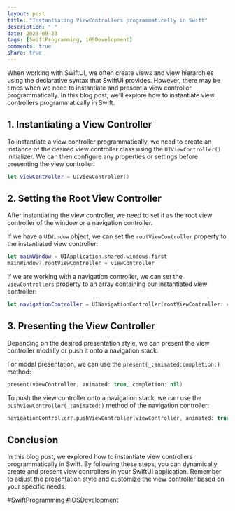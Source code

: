 ```yaml
---
layout: post
title: "Instantiating ViewControllers programmatically in Swift"
description: " "
date: 2023-09-23
tags: [SwiftProgramming, iOSDevelopment]
comments: true
share: true
---
```


When working with SwiftUI, we often create views and view hierarchies using the declarative syntax that SwiftUI provides. However, there may be times when we need to instantiate and present a view controller programmatically. In this blog post, we'll explore how to instantiate view controllers programmatically in Swift.

## 1. Instantiating a View Controller

To instantiate a view controller programmatically, we need to create an instance of the desired view controller class using the `UIViewController()` initializer. We can then configure any properties or settings before presenting the view controller.

```swift
let viewController = UIViewController()
```

## 2. Setting the Root View Controller

After instantiating the view controller, we need to set it as the root view controller of the window or a navigation controller. 

If we have a `UIWindow` object, we can set the `rootViewController` property to the instantiated view controller:

```swift
let mainWindow = UIApplication.shared.windows.first
mainWindow?.rootViewController = viewController
```

If we are working with a navigation controller, we can set the `viewControllers` property to an array containing our instantiated view controller:

```swift
let navigationController = UINavigationController(rootViewController: viewController)
```

## 3. Presenting the View Controller

Depending on the desired presentation style, we can present the view controller modally or push it onto a navigation stack.

For modal presentation, we can use the `present(_:animated:completion:)` method:
```swift
present(viewController, animated: true, completion: nil)
```

To push the view controller onto a navigation stack, we can use the `pushViewController(_:animated:)` method of the navigation controller:

```swift
navigationController?.pushViewController(viewController, animated: true)
```

## Conclusion

In this blog post, we explored how to instantiate view controllers programmatically in Swift. By following these steps, you can dynamically create and present view controllers in your SwiftUI application. Remember to adjust the presentation style and customize the view controller based on your specific needs.

#SwiftProgramming #iOSDevelopment